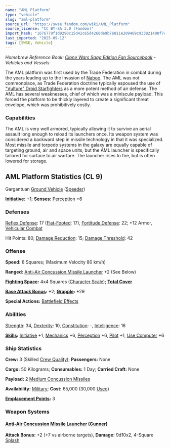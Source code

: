 ```yaml
---
name: "AML Platform"
type: "vehicle"
slug: "aml-platform"
source_url: "https://swse.fandom.com/wiki/AML_Platform"
source_license: "CC BY-SA 3.0 (Fandom)"
import_hash: "1676779f1d9290c15d42c65d4260de9b76011e209469c933821400f7c987bb6d"
last_imported: "2025-09-12"
tags: [SWSE, Vehicle]
---
```

*Homebrew Reference Book: [Clone Wars Saga Edition Fan Sourcebook](https://swse.fandom.com/wiki/Clone_Wars_Saga_Edition_Fan_Sourcebook) - Vehicles and Vessels*

The AML platform was first used by the Trade Federation in combat during the years leading up to the Invasion of [Naboo](https://swse.fandom.com/wiki/Naboo). The AML was not commonplace, as Trade Federation doctrine typically espoused the use of ["Vulture" Droid Starfighters](https://swse.fandom.com/wiki/"Vulture"_Droid_Starfighters) as a more potent method of air defense. The AML has several weaknesses, chief of which was a miniscule payload. This forced the platform to be thickly layered to create a significant threat envelope, which was prohibitively costly.

### Capabilities
The AML is very well armored, typically allowing it to survive an aerial assault long enough to reload its launchers once. Its weapon system was considered a backward step in missile technology in that it was specialized. Most missile and torpedo systems in the galaxy are equally capable of targeting ground, air and space units, but the AML launcher is specifically tailored for surface to air warfare. The launcher rises to fire, but is often lowered for storage.

## AML Platform Statistics (CL 9)
Gargantuan [Ground Vehicle](https://swse.fandom.com/wiki/Ground_Vehicle) ([Speeder](https://swse.fandom.com/wiki/Speeder))

**[Initiative](https://swse.fandom.com/wiki/Initiative):** +1; **Senses:** [Perception](https://swse.fandom.com/wiki/Perception) +6
### Defenses
[Reflex Defense](https://swse.fandom.com/wiki/Reflex_Defense_(Vehicles)): 17 ([Flat-Footed](https://swse.fandom.com/wiki/Flat-Footed): 17), [Fortitude Defense](https://swse.fandom.com/wiki/Fortitude_Defense_(Vehicles)): 22; +12 Armor, [Vehicular Combat](https://swse.fandom.com/wiki/Vehicular_Combat)

Hit Points: 80; [Damage Reduction](https://swse.fandom.com/wiki/Damage_Reduction): 15; [Damage Threshold](https://swse.fandom.com/wiki/Damage_Threshold_(Vehicles)): 42

### Offense
**Speed:** 8 Squares; (Maximum Velocity 80 km/h)

**Ranged:** [Anti-Air Concussion Missile Launcher](https://swse.fandom.com/wiki/Anti-Air_Concussion_Missile_Launcher) +2 (See Below)

**[Fighting Space](https://swse.fandom.com/wiki/Fighting_Space):** 4x4 Squares ([Character Scale](https://swse.fandom.com/wiki/Character_Scale)); **[Total Cover](https://swse.fandom.com/wiki/Total_Cover)**

**[Base Attack Bonus](https://swse.fandom.com/wiki/Base_Attack_Bonus):** +2; **[Grapple](https://swse.fandom.com/wiki/Grapple):** +29

**Special Actions:** [Battlefield Effects](https://swse.fandom.com/wiki/Battlefield_Effects)

### Abilities
[Strength](https://swse.fandom.com/wiki/Strength): 34, [Dexterity](https://swse.fandom.com/wiki/Dexterity): 10, [Constitution](https://swse.fandom.com/wiki/Constitution): -, [Intelligence](https://swse.fandom.com/wiki/Intelligence): 16

**[Skills](https://swse.fandom.com/wiki/Skills):** [Initiative](https://swse.fandom.com/wiki/Initiative) +1, [Mechanics](https://swse.fandom.com/wiki/Mechanics) +6, [Perception](https://swse.fandom.com/wiki/Perception) +6, [Pilot](https://swse.fandom.com/wiki/Pilot) +1, [Use Computer](https://swse.fandom.com/wiki/Use_Computer) +6
### Ship Statistics
**Crew:** 3 (Skilled [Crew Quality](https://swse.fandom.com/wiki/Crew_Quality)); **Passengers:** None

**Cargo:** 50 Kilograms; **Consumables:** 1 Day; **Carried Craft:** None

**Payload:** 2 [Medium Concussion Missiles](https://swse.fandom.com/wiki/Medium_Concussion_Missiles)

**Availability:** [Military](https://swse.fandom.com/wiki/Military); **Cost:** 65,000 (30,000 [Used](https://swse.fandom.com/wiki/Used))

**[Emplacement Points](https://swse.fandom.com/wiki/Emplacement_Points):** 3
### Weapon Systems

#### **[Anti-Air Concussion Missile Launcher](https://swse.fandom.com/wiki/Anti-Air_Concussion_Missile_Launcher) ([Gunner](https://swse.fandom.com/wiki/Gunner))**
**Attack Bonus:** +2 (+7 vs airborne targets), **Damage:** 9d10x2, 4-Square [Splash](https://swse.fandom.com/wiki/Splash)